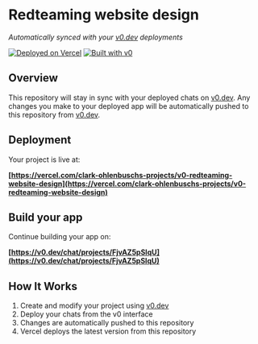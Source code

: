 # Redteaming website design

*Automatically synced with your [v0.dev](https://v0.dev) deployments*

[![Deployed on Vercel](https://img.shields.io/badge/Deployed%20on-Vercel-black?style=for-the-badge&logo=vercel)](https://vercel.com/clark-ohlenbuschs-projects/v0-redteaming-website-design)
[![Built with v0](https://img.shields.io/badge/Built%20with-v0.dev-black?style=for-the-badge)](https://v0.dev/chat/projects/FjvAZ5pSlqU)

## Overview

This repository will stay in sync with your deployed chats on [v0.dev](https://v0.dev).
Any changes you make to your deployed app will be automatically pushed to this repository from [v0.dev](https://v0.dev).

## Deployment

Your project is live at:

**[https://vercel.com/clark-ohlenbuschs-projects/v0-redteaming-website-design](https://vercel.com/clark-ohlenbuschs-projects/v0-redteaming-website-design)**

## Build your app

Continue building your app on:

**[https://v0.dev/chat/projects/FjvAZ5pSlqU](https://v0.dev/chat/projects/FjvAZ5pSlqU)**

## How It Works

1. Create and modify your project using [v0.dev](https://v0.dev)
2. Deploy your chats from the v0 interface
3. Changes are automatically pushed to this repository
4. Vercel deploys the latest version from this repository